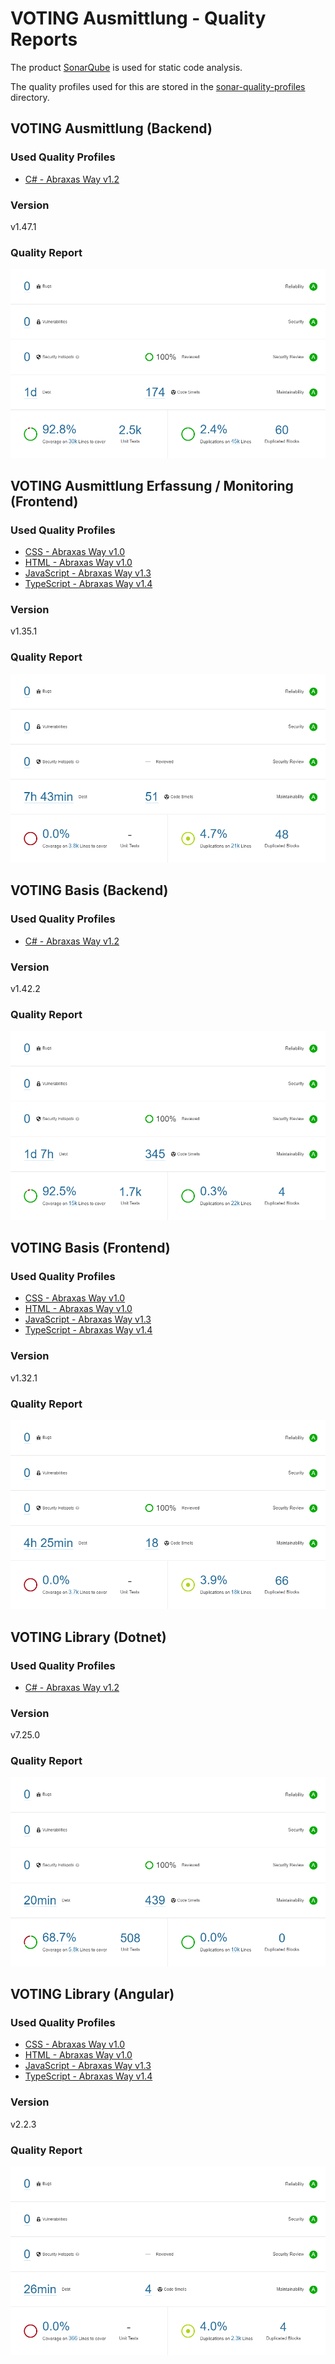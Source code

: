 # VOTING Ausmittlung - Quality Reports

The product [SonarQube](https://www.sonarqube.org/) is used for static code analysis.

The quality profiles used for this are stored in the [sonar-quality-profiles](./sonar-quality-profiles/) directory.

## VOTING Ausmittlung (Backend)

### Used Quality Profiles

- [C# - Abraxas Way v1.2](./sonar-quality-profiles/CSharp%20Quality%20Profile%20-%20Abraxas%20v1.2.xml)

### Version

v1.47.1

### Quality Report

![SonarQube Report - VOTING Ausmittlung Service](SonarQube%20Report%20-%20VOTING%20Ausmittlung%20Service.png)

## VOTING Ausmittlung Erfassung / Monitoring (Frontend)

### Used Quality Profiles

- [CSS - Abraxas Way v1.0](./sonar-quality-profiles/CSS%20Quality%20Profile%20-%20Abraxas%20v1.0.xml)
- [HTML - Abraxas Way v1.0](./sonar-quality-profiles/HTML%20Quality%20Profile%20-%20Abraxas%20v1.0.xml)
- [JavaScript - Abraxas Way v1.3](./sonar-quality-profiles/JavaScript%20Quality%20Profile%20-%20Abraxas%20v1.3.xml)
- [TypeScript - Abraxas Way v1.4](./sonar-quality-profiles/TypeScript%20Quality%20Profile%20-%20Abraxas%20v1.4.xml)

### Version

v1.35.1

### Quality Report

![SonarQube Report - VOTING Ausmittlung Frontend](SonarQube%20Report%20-%20VOTING%20Ausmittlung%20WebApp.png)

## VOTING Basis (Backend)

### Used Quality Profiles

- [C# - Abraxas Way v1.2](./sonar-quality-profiles/CSharp%20Quality%20Profile%20-%20Abraxas%20v1.2.xml)

### Version

v1.42.2

### Quality Report

![SonarQube Report - VOTING Basis Service](SonarQube%20Report%20-%20VOTING%20Basis%20Service.png)

## VOTING Basis (Frontend)

### Used Quality Profiles

- [CSS - Abraxas Way v1.0](./sonar-quality-profiles/CSS%20Quality%20Profile%20-%20Abraxas%20v1.0.xml)
- [HTML - Abraxas Way v1.0](./sonar-quality-profiles/HTML%20Quality%20Profile%20-%20Abraxas%20v1.0.xml)
- [JavaScript - Abraxas Way v1.3](./sonar-quality-profiles/JavaScript%20Quality%20Profile%20-%20Abraxas%20v1.3.xml)
- [TypeScript - Abraxas Way v1.4](./sonar-quality-profiles/TypeScript%20Quality%20Profile%20-%20Abraxas%20v1.4.xml)

### Version

v1.32.1

### Quality Report

![SonarQube Report - VOTING Ausmittlung Frontend](SonarQube%20Report%20-%20VOTING%20Basis%20WebApp.png)

## VOTING Library (Dotnet)

### Used Quality Profiles

- [C# - Abraxas Way v1.2](./sonar-quality-profiles/CSharp%20Quality%20Profile%20-%20Abraxas%20v1.2.xml)

### Version

v7.25.0

### Quality Report

![SonarQube Report - VOTING Library Dotnet](./SonarQube%20Report%20-%20VOTING%20Library%20Dotnet.png)

## VOTING Library (Angular)

### Used Quality Profiles

- [CSS - Abraxas Way v1.0](./sonar-quality-profiles/CSS%20Quality%20Profile%20-%20Abraxas%20v1.0.xml)
- [HTML - Abraxas Way v1.0](./sonar-quality-profiles/HTML%20Quality%20Profile%20-%20Abraxas%20v1.0.xml)
- [JavaScript - Abraxas Way v1.3](./sonar-quality-profiles/JavaScript%20Quality%20Profile%20-%20Abraxas%20v1.3.xml)
- [TypeScript - Abraxas Way v1.4](./sonar-quality-profiles/TypeScript%20Quality%20Profile%20-%20Abraxas%20v1.4.xml)

### Version

v2.2.3

### Quality Report

![SonarQube Report - VOTING Library Angular](./SonarQube%20Report%20-%20VOTING%20Library%20Angular.png)
